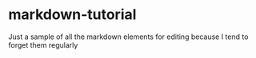 # markdown-tutorial
Just a sample of all the markdown elements for editing because I tend to forget them regularly 
